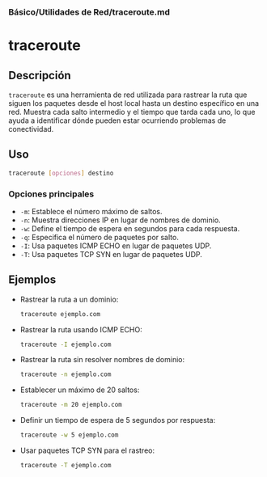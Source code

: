 ### **Básico/Utilidades de Red/traceroute.md**

# traceroute

## Descripción

`traceroute` es una herramienta de red utilizada para rastrear la ruta que siguen los paquetes desde el host local hasta un destino específico en una red. Muestra cada salto intermedio y el tiempo que tarda cada uno, lo que ayuda a identificar dónde pueden estar ocurriendo problemas de conectividad.

## Uso

```bash
traceroute [opciones] destino
```

### Opciones principales

- `-m`: Establece el número máximo de saltos.
- `-n`: Muestra direcciones IP en lugar de nombres de dominio.
- `-w`: Define el tiempo de espera en segundos para cada respuesta.
- `-q`: Especifica el número de paquetes por salto.
- `-I`: Usa paquetes ICMP ECHO en lugar de paquetes UDP.
- `-T`: Usa paquetes TCP SYN en lugar de paquetes UDP.

## Ejemplos

- Rastrear la ruta a un dominio:
  
  ```bash
  traceroute ejemplo.com
  ```

- Rastrear la ruta usando ICMP ECHO:
  
  ```bash
  traceroute -I ejemplo.com
  ```

- Rastrear la ruta sin resolver nombres de dominio:
  
  ```bash
  traceroute -n ejemplo.com
  ```

- Establecer un máximo de 20 saltos:
  
  ```bash
  traceroute -m 20 ejemplo.com
  ```

- Definir un tiempo de espera de 5 segundos por respuesta:
  
  ```bash
  traceroute -w 5 ejemplo.com
  ```

- Usar paquetes TCP SYN para el rastreo:
  
  ```bash
  traceroute -T ejemplo.com
  ```